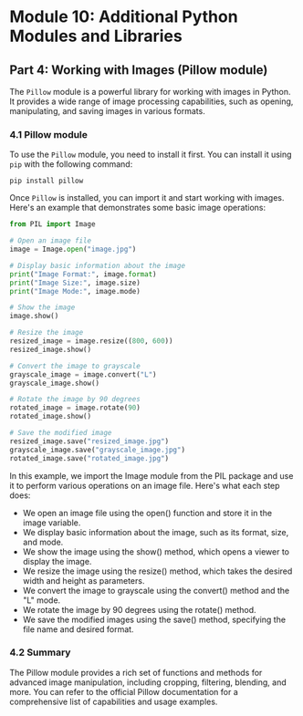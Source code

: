# Module 10: Additional Python Modules and Libraries

## Part 4: Working with Images (Pillow module)

The `Pillow` module is a powerful library for working with images in Python. It provides a wide range of image processing capabilities,
such as opening, manipulating, and saving images in various formats.

### 4.1 Pillow module

To use the `Pillow` module, you need to install it first. You can install it using `pip` with the following command:

```pip install pillow```

Once `Pillow` is installed, you can import it and start working with images. Here's an example that demonstrates some basic image operations:

```python
from PIL import Image

# Open an image file
image = Image.open("image.jpg")

# Display basic information about the image
print("Image Format:", image.format)
print("Image Size:", image.size)
print("Image Mode:", image.mode)

# Show the image
image.show()

# Resize the image
resized_image = image.resize((800, 600))
resized_image.show()

# Convert the image to grayscale
grayscale_image = image.convert("L")
grayscale_image.show()

# Rotate the image by 90 degrees
rotated_image = image.rotate(90)
rotated_image.show()

# Save the modified image
resized_image.save("resized_image.jpg")
grayscale_image.save("grayscale_image.jpg")
rotated_image.save("rotated_image.jpg")
```

In this example, we import the Image module from the PIL package and use it to perform various operations on an image file. Here's what each step does:
- We open an image file using the open() function and store it in the image variable.
- We display basic information about the image, such as its format, size, and mode.
- We show the image using the show() method, which opens a viewer to display the image.
- We resize the image using the resize() method, which takes the desired width and height as parameters.
- We convert the image to grayscale using the convert() method and the "L" mode.
- We rotate the image by 90 degrees using the rotate() method.
- We save the modified images using the save() method, specifying the file name and desired format.

### 4.2 Summary 
 
The Pillow module provides a rich set of functions and methods for advanced image manipulation, including cropping, filtering, blending, and more.
You can refer to the official Pillow documentation for a comprehensive list of capabilities and usage examples.